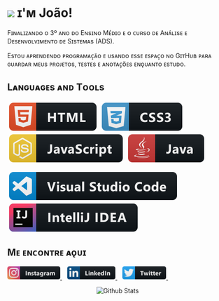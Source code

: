 <div>

# <img src="https://emojis.slackmojis.com/emojis/images/1531849430/4246/blob-sunglasses.gif?1531849430" width="30"/> ɪ'ᴍ João!  
</div>

Fɪɴᴀʟɪᴢᴀɴᴅᴏ ᴏ 3º ᴀɴᴏ ᴅᴏ Eɴsɪɴᴏ Mᴇ́ᴅɪᴏ ᴇ ᴏ ᴄᴜʀsᴏ ᴅᴇ Aɴᴀ́ʟɪsᴇ ᴇ Dᴇsᴇɴᴠᴏʟᴠɪᴍᴇɴᴛᴏ ᴅᴇ Sɪsᴛᴇᴍᴀs (ADS).

Esᴛᴏᴜ ᴀᴘʀᴇɴᴅᴇɴᴅᴏ ᴘʀᴏɢʀᴀᴍᴀᴄ̧ᴀ̃ᴏ ᴇ ᴜsᴀɴᴅᴏ ᴇssᴇ ᴇsᴘᴀᴄ̧ᴏ ɴᴏ GɪᴛHᴜʙ ᴘᴀʀᴀ ɢᴜᴀʀᴅᴀʀ ᴍᴇᴜs ᴘʀᴏᴊᴇᴛᴏs, ᴛᴇsᴛᴇs ᴇ ᴀɴᴏᴛᴀᴄ̧ᴏ̃ᴇs ᴇɴǫᴜᴀɴᴛᴏ ᴇsᴛᴜᴅᴏ.


<h2>Lᴀɴɢᴜᴀɢᴇs ᴀɴᴅ Tᴏᴏʟs</h2> 
<p>
  <img src="https://raw.githubusercontent.com/8bithemant/8bithemant/master/svg/dev/languages/html.svg" alt="html" style="vertical-align:top; margin:4px">
  <img src="https://raw.githubusercontent.com/MikeCodesDotNET/ColoredBadges/master/svg/dev/languages/css3.svg" alt="css" style="vertical-align:top; margin:4px">
  <img src="https://raw.githubusercontent.com/8bithemant/8bithemant/master/svg/dev/languages/js.svg" alt="js" style="vertical-align:top; margin:4px">
  <img src="https://raw.githubusercontent.com/MikeCodesDotNET/ColoredBadges/master/svg/dev/languages/java.svg" alt="java" style="vertical-align:top; margin:4px">
  
  <div>
  <img src="https://raw.githubusercontent.com/MikeCodesDotNET/ColoredBadges/master/svg/dev/tools/visualstudio_code.svg" alt="vscode" style="vertical-align:top; margin:4px">
  <img src="https://raw.githubusercontent.com/MikeCodesDotNET/ColoredBadges/master/svg/dev/tools/jetbrains_intellij.svg" alt="intellij" style="vertical-align:top; margin:4px">
  </div>
</p>

<h2>Mᴇ ᴇɴᴄᴏɴᴛʀᴇ ᴀǫᴜɪ</h2> 
<p>

<div>
  <a href="https://www.instagram.com/joaoomoura0/">
    <img height="30" src="https://raw.githubusercontent.com/MikeCodesDotNET/ColoredBadges/master/svg/social/instagram.svg">
  </a>&nbsp;&nbsp;
  <a href="https://www.linkedin.com/in/jo%C3%A3o-victor-moura/">
    <img height="30" src="https://raw.githubusercontent.com/MikeCodesDotNET/ColoredBadges/master/svg/social/linkedin.svg">
  </a>&nbsp;&nbsp;
  <a href="https://x.com/joaoomoura0">
    <img height="30" src="https://raw.githubusercontent.com/MikeCodesDotNET/ColoredBadges/master/svg/social/twitter.svg">
  </a>&nbsp;&nbsp;
</p>

</div>

<p align="center">
  <img src="https://raw.githubusercontent.com/mayhemantt/mayhemantt/Update/svg/Bottom.svg" alt="Github Stats" />
</p>



